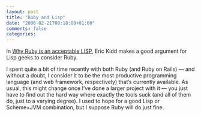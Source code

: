 ```yaml
---
layout: post
title: "Ruby and Lisp"
date: "2006-02-21T08:18:00+01:00"
comments: false
categories: 
---
```


<p>In <a href="http://www.randomhacks.net/articles/2005/12/03/why-ruby-is-an-acceptable-lisp">Why Ruby is an acceptable LISP</a>, Eric Kidd makes a good argument for Lisp geeks to consider Ruby.</p>

<p>I spent quite a bit of time recently with both Ruby (and Ruby on Rails) &#8212; and without a doubt, I consider it to be the most productive programming language (and web framework, respectively) that&#8217;s currently available. As usual, this might change once I&#8217;ve done a larger project with it &#8212; you just have to find out the hard way where exactly the tools suck (and all of them do, just to a varying degree). I used to hope for a good Lisp or Scheme+JVM combination, but I suppose Ruby will do just fine.</p>


